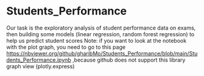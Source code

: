 # Students_Performance
Our task is the exploratory analysis of student performance data on exams, then building some models (linear regression, random forest regression) 
to help us predict student scores
Note: if you want to look at the notebook with the plot graph, you need to go to this page
 https://nbviewer.org/github/gharibMo/Students_Performance/blob/main/Students_Performance.ipynb
 ,because github does not support this library graph view (plotly.express)

